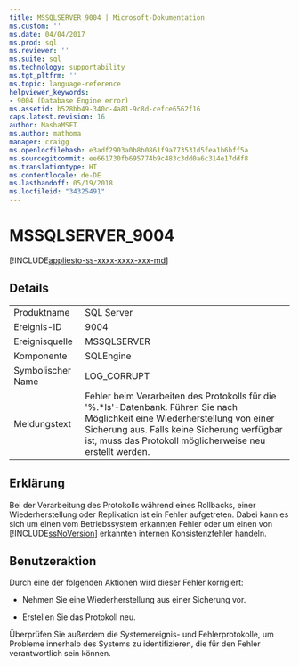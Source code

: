```yaml
---
title: MSSQLSERVER_9004 | Microsoft-Dokumentation
ms.custom: ''
ms.date: 04/04/2017
ms.prod: sql
ms.reviewer: ''
ms.suite: sql
ms.technology: supportability
ms.tgt_pltfrm: ''
ms.topic: language-reference
helpviewer_keywords:
- 9004 (Database Engine error)
ms.assetid: b528bb49-340c-4a81-9c8d-cefce6562f16
caps.latest.revision: 16
author: MashaMSFT
ms.author: mathoma
manager: craigg
ms.openlocfilehash: e3adf2903a0b8b0861f9a773531d5fea1b6bff5a
ms.sourcegitcommit: ee661730fb695774b9c483c3dd0a6c314e17ddf8
ms.translationtype: HT
ms.contentlocale: de-DE
ms.lasthandoff: 05/19/2018
ms.locfileid: "34325491"
---
```

# <a name="mssqlserver9004"></a>MSSQLSERVER_9004
[!INCLUDE[appliesto-ss-xxxx-xxxx-xxx-md](../../includes/appliesto-ss-xxxx-xxxx-xxx-md.md)]
  
## <a name="details"></a>Details  
  
|||  
|-|-|  
|Produktname|SQL Server|  
|Ereignis-ID|9004|  
|Ereignisquelle|MSSQLSERVER|  
|Komponente|SQLEngine|  
|Symbolischer Name|LOG_CORRUPT|  
|Meldungstext|Fehler beim Verarbeiten des Protokolls für die '%.*ls'-Datenbank.  Führen Sie nach Möglichkeit eine Wiederherstellung von einer Sicherung aus. Falls keine Sicherung verfügbar ist, muss das Protokoll möglicherweise neu erstellt werden.|  
  
## <a name="explanation"></a>Erklärung  
Bei der Verarbeitung des Protokolls während eines Rollbacks, einer Wiederherstellung oder Replikation ist ein Fehler aufgetreten. Dabei kann es sich um einen vom Betriebssystem erkannten Fehler oder um einen von [!INCLUDE[ssNoVersion](../../includes/ssnoversion-md.md)] erkannten internen Konsistenzfehler handeln.  
  
## <a name="user-action"></a>Benutzeraktion  
Durch eine der folgenden Aktionen wird dieser Fehler korrigiert:  
  
-   Nehmen Sie eine Wiederherstellung aus einer Sicherung vor.  
  
-   Erstellen Sie das Protokoll neu.  
  
Überprüfen Sie außerdem die Systemereignis- und Fehlerprotokolle, um Probleme innerhalb des Systems zu identifizieren, die für den Fehler verantwortlich sein können.  
  
